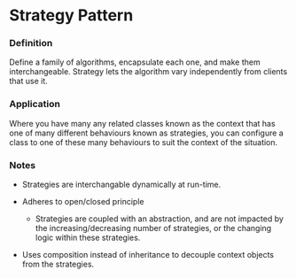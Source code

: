 # Strategy Pattern

### Definition

Define a family of algorithms, encapsulate each one, and make them 
interchangeable. Strategy lets the algorithm vary independently from clients 
that use it.


### Application

Where you have many any related classes known as the context that has one of 
many different behaviours known as strategies, you can configure a class to one 
of these many behaviours to suit the context of the situation.


### Notes

- Strategies are interchangable dynamically at run-time.

- Adheres to open/closed principle
    - Strategies are coupled with an abstraction, and are not impacted by the 
      increasing/decreasing number of strategies, or the changing logic within 
      these strategies.

- Uses composition instead of inheritance to decouple context objects from the 
  strategies.
